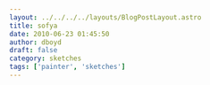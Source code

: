 ```yaml
---
layout: ../../../../layouts/BlogPostLayout.astro
title: sofya
date: 2010-06-23 01:45:50
author: dboyd
draft: false
category: sketches
tags: ['painter', 'sketches']
---
```

<img
    src="https://img.selfiespirits.com/images/2010/06/sofya001.jpg"
    alt=""
/>

